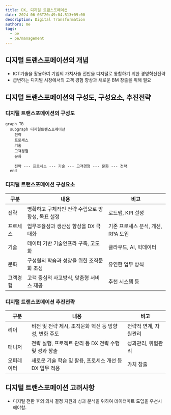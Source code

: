 ```yaml
---
title: DX, 디지털 트랜스포메이션
date: 2024-06-03T20:49:04.513+09:00
description: Digital Transformation
authors: me
tags:
  - pe
  - pe/management
---
```


## 디지털 트랜스포메이션의 개념

- ICT기술을 활용하여 기업의 가치사슬 전반을 디지털로 통합하기 위한 경영혁신전략
- 급변하는 디지털 시장에서의 고객 경험 향상과 새로운 BM 창출을 위해 필요

## 디지털 트랜스포메이션의 구성도, 구성요소, 추진전략

### 디지털 트랜스포메이션의 구성도

```mermaid
graph TB
  subgraph 디지털트랜스포메이션
    전략
    프로세스
    기술
    고객경험
    문화

    전략 --- 프로세스 --- 기술 --- 고객경험 --- 문화 --- 전략
  end
```

### 디지털 트랜스포메이션 구성요소

| 구분     | 내용                                              | 비고                               |
| -------- | ------------------------------------------------- | ---------------------------------- |
| 전략     | 명확하고 구체적인 전략 수립으로 방향성, 목표 설정 | 로드맵, KPI 설정                   |
| 프로세스 | 업무효율성과 생산성 향상을 DX 극대화              | 기존 프로세스 분석, 개선, RPA 도입 |
| 기술     | 데이터 기반 기술인프라 구축, 고도화               | 클라우드, AI, 빅데이터             |
| 문화     | 구성원의 학습과 성장을 위한 조직문화 조성         | 유연한 업무 방식                   |
| 고객경험 | 고객 중심적 사고방식, 맞춤형 서비스 제공          | 추천 시스템 등                     |

### 디지털 트랜스포메이션 추진전략

| 구분       | 내용                                                    | 비고                  |
| ---------- | ------------------------------------------------------- | --------------------- |
| 리더       | 비전 및 전략 제시, 조직문화 혁신 등 방향성, 변화 주도   | 전략적 연계, 자원관리 |
| 매니저     | 전략 실행, 프로젝트 관리 등 DX 전략 수행 및 성과 창출   | 성과관리, 위험관리    |
| 오퍼레이터 | 새로운 기술 학습 및 활용, 프로세스 개선 등 DX 업무 적용 | 가치 창출             |

## 디지털 트랜스포메이션 고려사항

- 디지털 전환 후의 의사 결정 지원과 성과 분석을 위하여 데이터마트 도입을 우선시 해야함.
